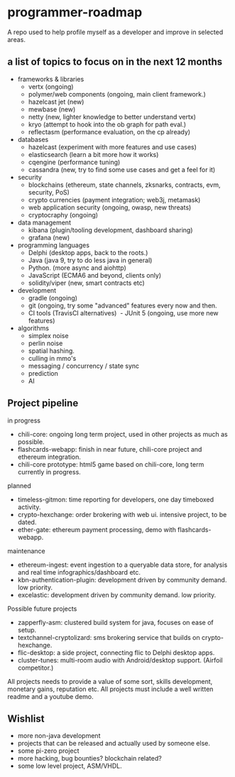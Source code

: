 # programmer-roadmap
A repo used to help profile myself as a developer and improve in selected areas. 

## a list of topics to focus on in the next 12 months
- frameworks & libraries
  - vertx (ongoing)
  - polymer/web components (ongoing, main client framework.)
  - hazelcast jet (new)
  - mewbase (new)
  - netty (new, lighter knowledge to better understand vertx)
  - kryo (attempt to hook into the ob graph for path eval.)
  - reflectasm (performance evaluation, on the cp already)
- databases
  - hazelcast (experiment with more features and use cases)
  - elasticsearch (learn a bit more how it works)
  - cqengine (performance tuning)
  - cassandra (new, try to find some use cases and get a feel for it)
- security
  - blockchains (ethereum, state channels, zksnarks, contracts, evm, security, PoS)
  - crypto currencies (payment integration; web3j, metamask)
  - web application security (ongoing, owasp, new threats)
  - cryptocraphy (ongoing)
- data management
  - kibana (plugin/tooling development, dashboard sharing)
  - grafana (new)
- programming languages
  - Delphi (desktop apps, back to the roots.)
  - Java (java 9, try to do less java in general)
  - Python. (more async and aiohttp)
  - JavaScript (ECMA6 and beyond, clients only)
  - solidity/viper (new, smart contracts etc)
- development
  - gradle (ongoing)
  - git (ongoing, try some "advanced" features every now and then.
  - CI tools (TravisCI alternatives)
  - JUnit 5 (ongoing, use more new features)
- algorithms
  - simplex noise
  - perlin noise
  - spatial hashing.
  - culling in mmo's
  - messaging / concurrency / state sync
  - prediction
  - AI
 
## Project pipeline
in progress
- chili-core: ongoing long term project, used in other projects as much as possible.
- flashcards-webapp: finish in near future, chili-core project and ethereum integration.
- chili-core prototype: html5 game based on chili-core, long term currently in progress.

planned
- timeless-gitmon: time reporting for developers, one day timeboxed activity.
- crypto-hexchange: order brokering with web ui. intensive project, to be dated.
- ether-gate: ethereum payment processing, demo with flashcards-webapp.

maintenance
- ethereum-ingest: event ingestion to a queryable data store, for analysis and real time infographics/dashboard etc.
- kbn-authentication-plugin: development driven by community demand. low priority.
- excelastic: development driven by community demand. low priority.

Possible future projects
- zapperfly-asm: clustered build system for java, focuses on ease of setup.
- textchannel-cryptolizard: sms brokering service that builds on crypto-hexchange.
- flic-desktop: a side project, connecting flic to Delphi desktop apps.
- cluster-tunes: multi-room audio with Android/desktop support. (Airfoil competitor.)

All projects needs to provide a value of some sort, skills development, monetary gains, reputation etc.
All projects must include a well written readme and a youtube demo.

## Wishlist
- more non-java development
- projects that can be released and actually used by someone else.
- some pi-zero project
- more hacking, bug bounties? blockchain related?
- some low level project, ASM/VHDL.
